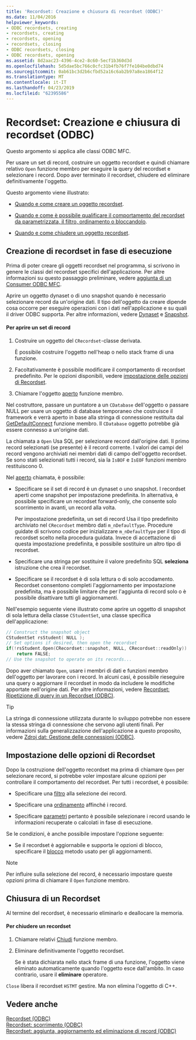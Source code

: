 ```yaml
---
title: 'Recordset: Creazione e chiusura di recordset (ODBC)'
ms.date: 11/04/2016
helpviewer_keywords:
- ODBC recordsets, creating
- recordsets, creating
- recordsets, opening
- recordsets, closing
- ODBC recordsets, closing
- ODBC recordsets, opening
ms.assetid: 8d2aac23-4396-4ce2-8c60-5ecf1b360d3d
ms.openlocfilehash: 5d5dae5bc766c0cfc31b4fb76f7fe104be0dbd74
ms.sourcegitcommit: 0ab61bc3d2b6cfbd52a16c6ab2b97a8ea1864f12
ms.translationtype: MT
ms.contentlocale: it-IT
ms.lasthandoff: 04/23/2019
ms.locfileid: "62395586"
---
```

# <a name="recordset-creating-and-closing-recordsets-odbc"></a>Recordset: Creazione e chiusura di recordset (ODBC)

Questo argomento si applica alle classi ODBC MFC.

Per usare un set di record, costruire un oggetto recordset e quindi chiamare relativo `Open` funzione membro per eseguire la query del recordset e selezionare i record. Dopo aver terminato il recordset, chiudere ed eliminare definitivamente l'oggetto.

Questo argomento viene illustrato:

- [Quando e come creare un oggetto recordset](#_core_creating_recordsets_at_run_time).

- [Quando e come è possibile qualificare il comportamento del recordset da parametrizzata, il filtro, ordinamento o bloccandolo](#_core_setting_recordset_options).

- [Quando e come chiudere un oggetto recordset](#_core_closing_a_recordset).

##  <a name="_core_creating_recordsets_at_run_time"></a> Creazione di recordset in fase di esecuzione

Prima di poter creare gli oggetti recordset nel programma, si scrivono in genere le classi del recordset specifici dell'applicazione. Per altre informazioni su questo passaggio preliminare, vedere [aggiunta di un Consumer ODBC MFC](../../mfc/reference/adding-an-mfc-odbc-consumer.md).

Aprire un oggetto dynaset o di uno snapshot quando è necessario selezionare record da un'origine dati. Il tipo dell'oggetto da creare dipende cosa occorre per eseguire operazioni con i dati nell'applicazione e su quali il driver ODBC supporta. Per altre informazioni, vedere [Dynaset](../../data/odbc/dynaset.md) e [Snapshot](../../data/odbc/snapshot.md).

#### <a name="to-open-a-recordset"></a>Per aprire un set di record

1. Costruire un oggetto del `CRecordset`-classe derivata.

   È possibile costruire l'oggetto nell'heap o nello stack frame di una funzione.

1. Facoltativamente è possibile modificare il comportamento di recordset predefinito. Per le opzioni disponibili, vedere [impostazione delle opzioni di Recordset](#_core_setting_recordset_options).

1. Chiamare l'oggetto [aperto](../../mfc/reference/crecordset-class.md#open) funzione membro.

Nel costruttore, passare un puntatore a un `CDatabase` dell'oggetto o passare NULL per usare un oggetto di database temporaneo che costruisce il framework e verrà aperto in base alla stringa di connessione restituita dal [GetDefaultConnect](../../mfc/reference/crecordset-class.md#getdefaultconnect) funzione membro. Il `CDatabase` oggetto potrebbe già essere connesso a un'origine dati.

La chiamata a `Open` Usa SQL per selezionare record dall'origine dati. Il primo record selezionati (se presente) è il record corrente. I valori dei campi del record vengono archiviati nei membri dati di campo dell'oggetto recordset. Se sono stati selezionati tutti i record, sia la `IsBOF` e `IsEOF` funzioni membro restituiscono 0.

Nel [aperto](../../mfc/reference/crecordset-class.md#open) chiamata, è possibile:

- Specificare se il set di record è un dynaset o uno snapshot. I recordset aperti come snapshot per impostazione predefinita. In alternativa, è possibile specificare un recordset forward-only, che consente solo scorrimento in avanti, un record alla volta.

   Per impostazione predefinita, un set di record Usa il tipo predefinito archiviato nel `CRecordset` membro dati `m_nDefaultType`. Procedure guidate di scrivono codice per inizializzare `m_nDefaultType` per il tipo di recordset scelto nella procedura guidata. Invece di accettazione di questa impostazione predefinita, è possibile sostituire un altro tipo di recordset.

- Specificare una stringa per sostituire il valore predefinito SQL **seleziona** istruzione che crea il recordset.

- Specificare se il recordset è di sola lettura o di solo accodamento. Recordset consentono completi l'aggiornamento per impostazione predefinita, ma è possibile limitare che per l'aggiunta di record solo o è possibile disattivare tutti gli aggiornamenti.

Nell'esempio seguente viene illustrato come aprire un oggetto di snapshot di sola lettura della classe `CStudentSet`, una classe specifica dell'applicazione:

```cpp
// Construct the snapshot object
CStudentSet rsStudent( NULL );
// Set options if desired, then open the recordset
if(!rsStudent.Open(CRecordset::snapshot, NULL, CRecordset::readOnly))
    return FALSE;
// Use the snapshot to operate on its records...
```

Dopo aver chiamato `Open`, usare i membri di dati e funzioni membro dell'oggetto per lavorare con i record. In alcuni casi, è possibile rieseguire una query o aggiornare il recordset in modo da includere le modifiche apportate nell'origine dati. Per altre informazioni, vedere [Recordset: Ripetizione di query in un Recordset (ODBC)](../../data/odbc/recordset-requerying-a-recordset-odbc.md).

> [!TIP]
>  La stringa di connessione utilizzata durante lo sviluppo potrebbe non essere la stessa stringa di connessione che servono agli utenti finali. Per informazioni sulla generalizzazione dell'applicazione a questo proposito, vedere [Zdroj dat: Gestione delle connessioni (ODBC)](../../data/odbc/data-source-managing-connections-odbc.md).

##  <a name="_core_setting_recordset_options"></a> Impostazione delle opzioni di Recordset

Dopo la costruzione dell'oggetto recordset ma prima di chiamare `Open` per selezionare record, si potrebbe voler impostare alcune opzioni per controllare il comportamento del recordset. Per tutti i recordset, è possibile:

- Specificare una [filtro](../../data/odbc/recordset-filtering-records-odbc.md) alla selezione dei record.

- Specificare una [ordinamento](../../data/odbc/recordset-sorting-records-odbc.md) affinché i record.

- Specificare [parametri](../../data/odbc/recordset-parameterizing-a-recordset-odbc.md) pertanto è possibile selezionare i record usando le informazioni recuperate o calcolati in fase di esecuzione.

Se le condizioni, è anche possibile impostare l'opzione seguente:

- Se il recordset è aggiornabile e supporta le opzioni di blocco, specificare il [blocco](../../data/odbc/recordset-locking-records-odbc.md) metodo usato per gli aggiornamenti.

> [!NOTE]
>  Per influire sulla selezione del record, è necessario impostare queste opzioni prima di chiamare il `Open` funzione membro.

##  <a name="_core_closing_a_recordset"></a> Chiusura di un Recordset

Al termine del recordset, è necessario eliminarlo e deallocare la memoria.

#### <a name="to-close-a-recordset"></a>Per chiudere un recordset

1. Chiamare relativi [Chiudi](../../mfc/reference/crecordset-class.md#close) funzione membro.

1. Eliminare definitivamente l'oggetto recordset.

   Se è stata dichiarata nello stack frame di una funzione, l'oggetto viene eliminato automaticamente quando l'oggetto esce dall'ambito. In caso contrario, usare il **eliminare** operatore.

`Close` libera il recordset `HSTMT` gestire. Ma non elimina l'oggetto di C++.

## <a name="see-also"></a>Vedere anche

[Recordset (ODBC)](../../data/odbc/recordset-odbc.md)<br/>
[Recordset: scorrimento (ODBC)](../../data/odbc/recordset-scrolling-odbc.md)<br/>
[Recordset: aggiunta, aggiornamento ed eliminazione di record (ODBC)](../../data/odbc/recordset-adding-updating-and-deleting-records-odbc.md)